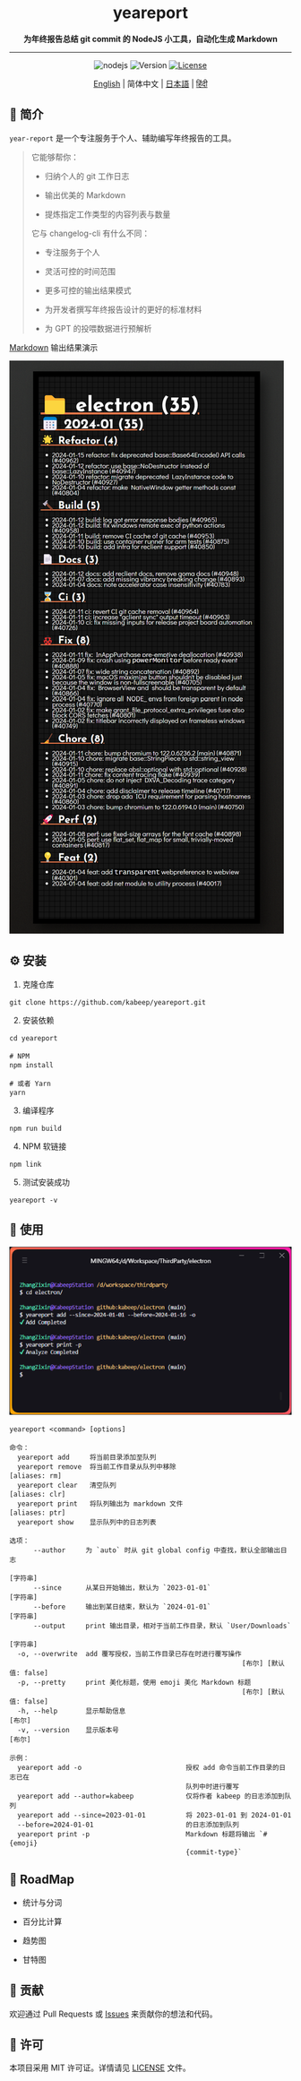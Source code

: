 <h1 align="center"> yeareport </h1>
<p align="center">
  <b>为年终报告总结 git commit 的 NodeJS 小工具，自动化生成 Markdown</b>
</p>

---

<div align="center">

![nodejs](https://img.shields.io/badge/NodeJS-≥16.x-lightseagreen?logo=powershell)
![Version](https://img.shields.io/badge/Version-1.0.0-cornflowerblue)
[![License](https://img.shields.io/badge/License-MIT-slateblue)](LICENSE)

[English](README.md) | 简体中文 | [日本語](README.ja-JP.md) | [हिंदी](README.hi-IN.md)

</div>

## 📖 简介

`year-report` 是一个专注服务于个人、辅助编写年终报告的工具。

> 它能够帮你：
>
> - 归纳个人的 git 工作日志
>
> - 输出优美的 Markdown
>
> - 提炼指定工作类型的内容列表与数量
>
> 它与 changelog-cli 有什么不同：
>
> - 专注服务于个人
>
> - 灵活可控的时间范围
>
> - 更多可控的输出结果模式
>
> - 为开发者撰写年终报告设计的更好的标准材料
>
> - 为 GPT 的投喂数据进行预解析

[Markdown](example/example.md) 输出结果演示

![default_example](example/screenshot.png)

## ⚙️ 安装

1. 克隆仓库

```shell
git clone https://github.com/kabeep/yeareport.git
```

2. 安装依赖

```shell
cd yeareport

# NPM
npm install

# 或者 Yarn
yarn
```

3. 编译程序

```shell
npm run build
```

4. NPM 软链接

```shell
npm link
```

5. 测试安装成功

```shell
yeareport -v
```

## 🚀 使用

![Usage](example/usage.png)

```text
yeareport <command> [options]

命令：
  yeareport add     将当前目录添加至队列
  yeareport remove  将当前工作目录从队列中移除                        [aliases: rm]
  yeareport clear   清空队列                                      [aliases: clr]
  yeareport print   将队列输出为 markdown 文件                     [aliases: ptr]
  yeareport show    显示队列中的日志列表

选项：
      --author     为 `auto` 时从 git global config 中查找，默认全部输出日志
                                                                       [字符串]
      --since      从某日开始输出，默认为 `2023-01-01`                     [字符串]
      --before     输出到某日结束，默认为 `2024-01-01`                     [字符串]
      --output     print 输出目录，相对于当前工作目录，默认 `User/Downloads`
                                                                       [字符串]
  -o, --overwrite  add 覆写授权，当前工作目录已存在时进行覆写操作
                                                          [布尔] [默认值: false]
  -p, --pretty     print 美化标题，使用 emoji 美化 Markdown 标题
                                                          [布尔] [默认值: false]
  -h, --help       显示帮助信息                                            [布尔]
  -v, --version    显示版本号                                              [布尔]

示例：
  yeareport add -o                          授权 add 命令当前工作目录的日志已在
                                            队列中时进行覆写
  yeareport add --author=kabeep             仅将作者 kabeep 的日志添加到队列
  yeareport add --since=2023-01-01          将 2023-01-01 到 2024-01-01
  --before=2024-01-01                       的日志添加到队列
  yeareport print -p                        Markdown 标题将输出 `# {emoji}
                                            {commit-type}`
```

## 🎯 RoadMap

- 统计与分词

- 百分比计算

- 趋势图

- 甘特图

## 🤝 贡献

欢迎通过 Pull Requests 或 [Issues](https://github.com/kabeep/yeareport/issues) 来贡献你的想法和代码。

## 📄 许可

本项目采用 MIT 许可证。详情请见 [LICENSE](LICENSE) 文件。